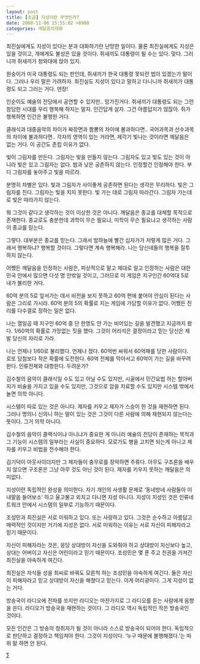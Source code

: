 ```yaml
---
layout: post
title: [초금] 지성이란 무엇인가?
date: 2008-11-06 15:55:02 +0900
categories: 깨달음의대화
---
```

최진실에게도 지성이 있다는 분과 대화하기란 난망한 일이다. 물론 최진실에게도 지성은 있을 것이고, 개에게도 불성은 있을 것이다. 쥐새끼도 대통령이 될 수는 있다. 맞다. 그러니까 쥐새끼가 청와대에 앉아 있지. 

원숭이가 미국 대통령도 되는 판인데, 쥐새끼가 한국 대통령 못되란 법이 있겠는가 말이다. 그러나 우리 말은 가려하자. 최진실도 지성이 있다고 말하고 다니니까 쥐새끼가 대통령도 되고 그러는 거다. 덴장!

인순이도 예술의 전당에서 공연할 수 있지만.. 망가진거다. 쥐새끼가 대통령도 되는 그런 참담한 시대를 우리 행복해 하지는 말자. 인간답게 살자. 그건 아름답지가 않잖아. 쥐가 행복하면 인간은 불행한 거다. 

클래식과 대중음악의 차이가 짜장면과 짬뽕의 차이에 불과하다면.. 국어과목과 산수과목의 차이에 불과하다면.. 각자의 영역이 있는 거라면, 제각기 빛나는 것이라면 깨달음은 없는 거다. 이 공간도 존립 이유가 없다. 

빛이 그림자를 만든다. 그림자는 빛을 만들지 않는다. 그림자도 있고 빛도 있는 것이 아니라 빛은 있고 그림자는 없다. 밤과 낮은 공존하지 않는다. 인정할건 인정해야 한다. 부디 그림자를 놓아주고 빛을 따르라.

분명히 차별은 있다. 빛과 그림자가 사이좋게 공존하면 된다는 생각은 무리하다. 빛은 그림자를 친다. 그림자는 빛을 치지 못한다. 빛 가는 데로 그림자 따라간다. 그림자 가는데로 빛은 따라가지 않는다. 

뭐 그것이 같다고 생각하는 것이 이상한 것은 아니다. 깨달음은 종교를 대체할 목적으로 존재한다. 종교로도 충분한데 과학이 무슨 필요냐, 미학이 무슨 필요냐고 생각하는 사람이 종교를 믿는다. 

그렇다. 대부분은 종교를 믿는다. 그래서 밤하늘에 빨간 십자가가 저렇게 많은 거다. 그래서 행복하냐? 행복할 것이다. 그렇다면 계속 행복해라. 나는 당신네들의 행복을 질투하지 않는다. 

어쨌든 깨달음을 인정하는 사람은, 피상적으로 말고 제대로 알고 인정하는 사람은 대한민국 안에서 많으면 다섯 명 안밖일 것이고, 그러므로 이 게임은 지구인간 60억대 5로 내가 불리한 거다. 

60억 분의 5로 앞서가는 데서 비전을 보지 못하고 60억 편에 붙어야 안심이 된다는 사람은 그리로 가시라. 60억 분의 5의 확률로 지는 게임에 가담할 이유가 없다. 어쨌든 진리를 다수결로 정하는 일은 없다.

나는 열일곱 때 지구인 60억 중 단 한명도 안 가는 비어있는 길을 발견했고 지금까지 왔다. 1/60억의 확률로 가망없는 짓을 했다. 그것이 어리석은 결정이라고 믿는 당신은 제발 당신의 자리로 가라. 

나는 언제나 1/60로 불리했다. 언제나 졌다. 60억번 싸워서 60억패를 당한 사람이다. 로또 당첨보다 작은 확률에 도전한다. 60억 전체를 막아서고 60억이 가는 길을 바꾸려 한다. 인류전체와 대항한다. 두려운가? 

김수철의 음악이 클래식일 수도 있고 아닐 수도 있지만, 시골에서 민간요법 하는 할아버지가 비술을 가지고 있을 수도 있지만, 그것으로 암을 치료할 수도 있지만 시스템 밖에서 놀면 의학 아니다. 

시스템이 따로 있는 것은 아니다. 제자를 키우고 제자가 스승이 한 것을 재현하면 된다. 그러나 명의니 신의니 하는 말이 있는 것은 그것이 다른 사람에 의해 재현되지 않는다는 뜻이다. 그거 의학 아니다.

김수철의 음악이 클랙식이냐 아니냐가 중요한 게 아니라 예술의 전당이 존재하는 목적과 그 기능이 시스템의 일부라는 사실이 중요하다. 모로가도 병을 고치면 되는게 아니고 제자를 키우고 비법을 전수해야 한다. 

김기덕이 아웃사이더지만 그 제자들이 충무로를 장악하면 주류다. 아무도 구조론을 배우지 않으면 구조론은 그냥 아무 것도 아닌 것이 된다. 제자를 키우지 못하는 깨달음은 의미없다. 

지성이란 독립적인 완성을 의미한다. 자기 개인의 사생활 문제로 ‘동네방네 사람들아 이내말씀 들어보소’ 하고 울고불고 외치고 다니면 지성 아니다. 지성이 지성인 것은 인류네트워크 안에서 시스템의 일부로 기능하기 때문이다.

조성민과 최진실은 서로 미워하고 있다. 또는 사랑하고 있다. 그것은 순수하고 아름답고 매력적인 것이지만 거기에 지성은 없다. 서로 미워하는 이유는 서로 자신이 피해자라고 믿기 때문이다. 

자신이 피해자라는 것은, 응당 상대방이 자신을 도와줘야 하고 상대방이 자신보다 높고, 상대는 어버이고 자신은 어린이라고 믿기 때문이다. 조성민은 몇 푼 주고 친권을 가져간 최진실을 야속하게 여긴다.

최진실은 자식들 성을 최씨로 바꿔도 모른척 하는 조성민을 야속하게 여긴다. 둘은 자신이 피해자라고 믿고 상대방이 자신을 해쳤다고 믿는다. 이게 어리광이다. 그게 지성이 없는 거다. 

방송국이 라디오에 전파를 쏘지만 라디오는 마찬가지로 그 라디오를 듣는 사람에게 음향을 쏜다. 라디오가 방송국을 재현하는 것이다. 그 라디오 역시 독립적인 작은 방송국인 것이다. 

모든 인간은 그 방송의 청취자가 될 것이 아니라 스스로 방송국이 되어야 한다. 독립적으로 판단하고 결정하고 책임져야 한다. 그것이 지성이다. ‘누구 때문에 불행해졌다.’는 따위 말 하면 안 된다. 





∑